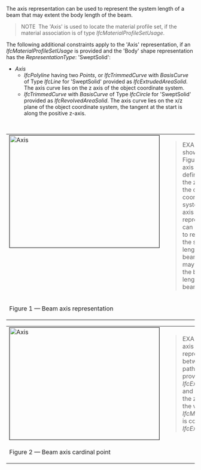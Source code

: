 The axis representation can be used to represent the system length of a beam that may extent the body length of the beam.

> NOTE&nbsp; The 'Axis' is used to locate the material profile set, if the material association is of type _IfcMaterialProfileSetUsage_.

The following additional constraints apply to the 'Axis' representation, if an _IfcMaterialProfileSetUsage_ is provided and the 'Body' shape representation has the _RepresentationType_: 'SweptSolid':

* _Axis_ 
    * _IfcPolyline_ having two _Points_, or _IfcTrimmedCurve_ with _BasisCurve_ of Type _IfcLine_ for 'SweptSolid' provided as _IfcExtrudedAreaSolid_. The axis curve lies on the z axis of the object coordinate system.
    * _IfcTrimmedCurve_ with _BasisCurve_ of Type _IfcCircle_ for 'SweptSolid' provided as _IfcRevolvedAreaSolid_. The axis curve lies on the x/z plane of the object coordinate system, the tangent at the start is along the positive z-axis. 

&nbsp;

<table border="0" cellpadding="2" cellspacing="2" summary="Axis">

<tr><td align="left" valign="top" width="350">
<img src="../../../figures/ifcbeamstandardcase_axis-01.png" alt="Axis" height="300" width="400" border="1"></td>
<td><blockquote class="example">EXAMPLE&nbsp; As shown in Figure 76, the axis shall be defined along the z axis of the object coordinate system. The axis representation can be used to represent the system length of a beam that may extent the body length of the beam.</blockquote>

</td>
</tr>

<tr><td><p class="figure">Figure 1 &mdash; Beam axis representation</p></td><td>&nbsp;</td></tr>

</table>

<table>

<tr><td align="left" valign="top" width="350">
<img src="../../../figures/ifcbeamstandardcase_axis-02.png" alt="Axis" height="300" width="400" border="1"></td>
<td><blockquote class="example">EXAMPLE&nbsp; As shown in Figure 77, the axis representation shall be used to represent the cardinal point as the offset between the 'Axis' and the extrusion path of the beam. The extrusion path is provided as <em>IfcExtrudedAreaSolid.ExtrudedDirection</em> and should be parallel to the 'Axis' and the z axis. It has to be guaranteed that the value provided by
<em>IfcMaterialProfileSetUsage.CardinalPoint</em> is consistent to the <em>IfcExtrudedAreaSolid.Position</em>.</blockquote>

</td>
</tr>

<tr><td><p class="figure">Figure 2 &mdash; Beam axis cardinal point</p></td><td>&nbsp;</td></tr>

</table>